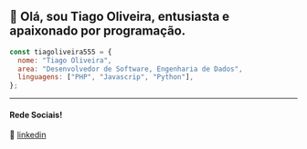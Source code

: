 ## 👋 Olá, sou Tiago Oliveira, entusiasta e apaixonado por programação.

```JavaScript
const tiagoliveira555 = {
  nome: "Tiago Oliveira",
  area: "Desenvolvedor de Software, Engenharia de Dados",
  linguagens: ["PHP", "Javascrip", "Python"],
};
```
---

[linkedin]: https://www.linkedin.com/in/tiagoliveira555

#### Rede Sociais!

👔 [linkedin][linkedin]
